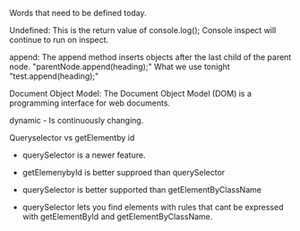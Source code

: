 Words that need to be defined today. 

Undefined: This is the return value of console.log(); Console inspect will continue to run on inspect. 

append: The append method inserts objects after the last child of the parent node. "parentNode.append(heading);" What we use tonight "test.append(heading);"



Document Object Model: The Document Object Model (DOM) is a programming interface for web documents.



dynamic -  Is continuously changing. 

Queryselector vs getElementby id
* querySelector is a newer feature. 

* getElemenybyId is better supproed than querySelector

* querySelector is better supported than getElementByClassName

* querySelector lets you find elements with rules that cant be expressed with getElementById and getElementByClassName. 